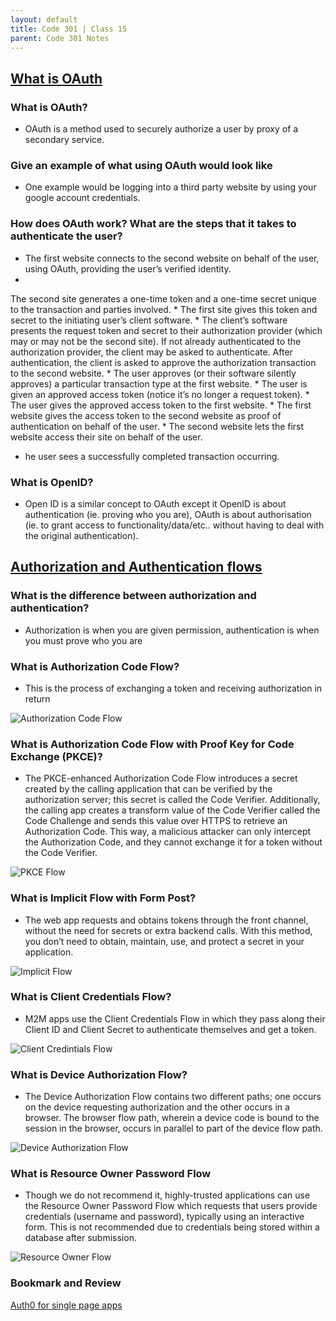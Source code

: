 ```yaml
---
layout: default
title: Code 301 | Class 15
parent: Code 301 Notes
---
```


## [What is OAuth](https://www.csoonline.com/article/3216404/what-is-oauth-how-the-open-authorization-framework-works.html)

### What is OAuth?

* OAuth is a method used to securely authorize a user by proxy of a secondary service.

### Give an example of what using OAuth would look like

* One example would be logging into a third party website by using your google account credentials.

### How does OAuth work? What are the steps that it takes to authenticate the user?

* The first website connects to the second website on behalf of the user, using OAuth, providing the user’s verified identity.
*

The second site generates a one-time token and a one-time secret unique to the transaction and parties involved.
*
The first site gives this token and secret to the initiating user’s client software.
*
The client’s software presents the request token and secret to their authorization provider (which may or may not be the second site).
If not already authenticated to the authorization provider, the client may be asked to authenticate. After authentication, the client is asked to approve the authorization transaction to the second website.
*
The user approves (or their software silently approves) a particular transaction type at the first website.
*
The user is given an approved access token (notice it’s no longer a request token).
*
The user gives the approved access token to the first website.
*
The first website gives the access token to the second website as proof of authentication on behalf of the user.
*
The second website lets the first website access their site on behalf of the user.

* he user sees a successfully completed transaction occurring.

### What is OpenID?

* Open ID is a similar concept to OAuth except it OpenID is about authentication (ie. proving who you are), OAuth is about authorisation (ie. to grant access to functionality/data/etc.. without having to deal with the original authentication).

## [Authorization and Authentication flows](https://auth0.com/docs/flows)

### What is the difference between authorization and authentication?

* Authorization is when you are given permission, authentication is when you must prove who you are

### What is Authorization Code Flow?

* This is the process of exchanging a token and receiving authorization in return

![Authorization Code Flow](../img/auth-seq.png)

### What is Authorization Code Flow with Proof Key for Code Exchange (PKCE)?

* The PKCE-enhanced Authorization Code Flow introduces a secret created by the calling application that can be verified by the authorization server; this secret is called the Code Verifier. Additionally, the calling app creates a transform value of the Code Verifier called the Code Challenge and sends this value over HTTPS to retrieve an Authorization Code. This way, a malicious attacker can only intercept the Authorization Code, and they cannot exchange it for a token without the Code Verifier.

![PKCE Flow](../img/PKCE-Flow.png)

### What is Implicit Flow with Form Post?

* The web app requests and obtains tokens through the front channel, without the need for secrets or extra backend calls. With this method, you don’t need to obtain, maintain, use, and protect a secret in your application.

![Implicit Flow](../img/implicit-flow.png)

### What is Client Credentials Flow?

* M2M apps use the Client Credentials Flow in which they pass along their Client ID and Client Secret to authenticate themselves and get a token.

![Client Credintials Flow](../img/client-flow.png)

### What is Device Authorization Flow?

* The Device Authorization Flow contains two different paths; one occurs on the device requesting authorization and the other occurs in a browser. The browser flow path, wherein a device code is bound to the session in the browser, occurs in parallel to part of the device flow path.

![Device Authorization Flow](../img/device-flow.png)

### What is Resource Owner Password Flow

* Though we do not recommend it, highly-trusted applications can use the Resource Owner Password Flow which requests that users provide credentials (username and password), typically using an interactive form. This is not recommended due to credentials being stored within a database after submission.

![Resource Owner Flow](../img/rop-flow.png)

### Bookmark and Review

[Auth0 for single page apps](https://auth0.com/docs/libraries/auth0-react)
